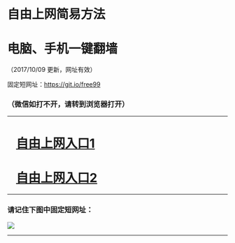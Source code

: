 ﻿# 自由上网简易方法

# 电脑、手机一键翻墙

（2017/10/09 更新，网址有效）

固定短网址：https://git.io/free99

### （微信如打不开，请转到浏览器打开）


***





# &nbsp;&nbsp; <a href="http://ft2556722104.fwq-tz-1001.info/fwqtz01.html?t=100900126560 " target="_blank">自由上网入口1</a>
# &nbsp;&nbsp; <a href="http://ft3193417600.fwq-tz-1002.info/fwqtz02.html?t=100900119625 " target="_blank">自由上网入口2</a>
***

### 请记住下图中固定短网址：

<img src="https://s3-us-west-2.amazonaws.com/fwq-1001/yjfq-20170905okok.png" /> 


***


